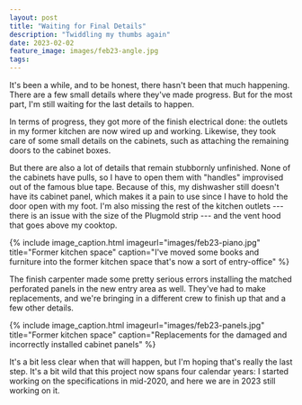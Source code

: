```yaml
---
layout: post
title: "Waiting for Final Details"
description: "Twiddling my thumbs again"
date: 2023-02-02
feature_image: images/feb23-angle.jpg
tags: 
---
```


It's been a while, and to be honest, there hasn't been that much happening. There are a few small details where they've made progress. But for the most part, I'm still waiting for the last details to happen.

<!--more-->

In terms of progress, they got more of the finish electrical done: the outlets in my former kitchen are now wired up and working. Likewise, they took care of some small details on the cabinets, such as attaching the remaining doors to the cabinet boxes.

But there are also a lot of details that remain stubbornly unfinished. None of the cabinets have pulls, so I have to open them with "handles" improvised out of the famous blue tape. Because of this, my dishwasher still doesn't have its cabinet panel, which makes it a pain to use since I have to hold the door open with my foot. I'm also missing the rest of the kitchen outlets --- there is an issue with the size of the Plugmold strip --- and the vent hood that goes above my cooktop.

{% include image_caption.html imageurl="images/feb23-piano.jpg" title="Former kitchen space" caption="I've moved some books and furniture into the former kitchen space that's now a sort of entry-office" %}

The finish carpenter made some pretty serious errors installing the matched perforated panels in the new entry area as well. They've had to make replacements, and we're bringing in a different crew to finish up that and a few other details.

{% include image_caption.html imageurl="images/feb23-panels.jpg" title="Former kitchen space" caption="Replacements for the damaged and incorrectly installed cabinet panels" %}

It's a bit less clear when that will happen, but I'm hoping that's really the last step. It's a bit wild that this project now spans four calendar years: I started working on the specifications in mid-2020, and here we are in 2023 still working on it.
